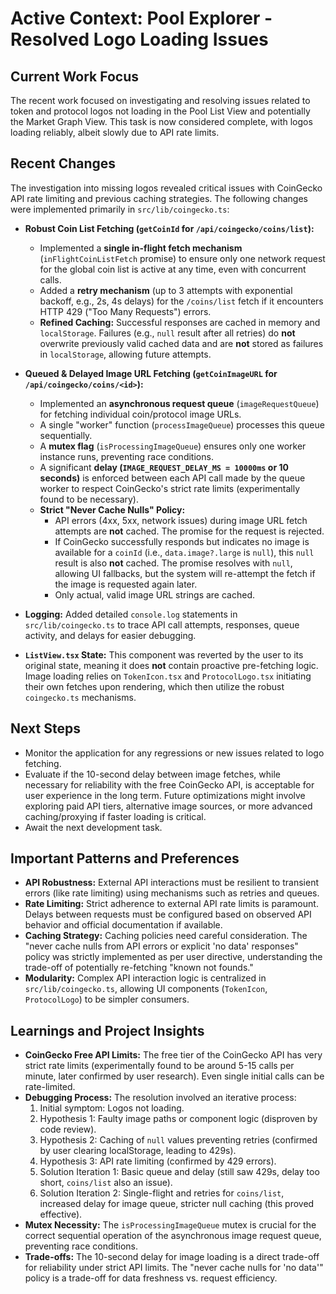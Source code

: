 # Active Context: Pool Explorer - Resolved Logo Loading Issues

## Current Work Focus

The recent work focused on investigating and resolving issues related to token and protocol logos not loading in the Pool List View and potentially the Market Graph View. This task is now considered complete, with logos loading reliably, albeit slowly due to API rate limits.

## Recent Changes

The investigation into missing logos revealed critical issues with CoinGecko API rate limiting and previous caching strategies. The following changes were implemented primarily in `src/lib/coingecko.ts`:

*   **Robust Coin List Fetching (`getCoinId` for `/api/coingecko/coins/list`):**
    *   Implemented a **single in-flight fetch mechanism** (`inFlightCoinListFetch` promise) to ensure only one network request for the global coin list is active at any time, even with concurrent calls.
    *   Added a **retry mechanism** (up to 3 attempts with exponential backoff, e.g., 2s, 4s delays) for the `/coins/list` fetch if it encounters HTTP 429 ("Too Many Requests") errors.
    *   **Refined Caching:** Successful responses are cached in memory and `localStorage`. Failures (e.g., `null` result after all retries) do **not** overwrite previously valid cached data and are **not** stored as failures in `localStorage`, allowing future attempts.

*   **Queued & Delayed Image URL Fetching (`getCoinImageURL` for `/api/coingecko/coins/<id>`):**
    *   Implemented an **asynchronous request queue** (`imageRequestQueue`) for fetching individual coin/protocol image URLs.
    *   A single "worker" function (`processImageQueue`) processes this queue sequentially.
    *   A **mutex flag** (`isProcessingImageQueue`) ensures only one worker instance runs, preventing race conditions.
    *   A significant **delay (`IMAGE_REQUEST_DELAY_MS = 10000ms` or 10 seconds)** is enforced between each API call made by the queue worker to respect CoinGecko's strict rate limits (experimentally found to be necessary).
    *   **Strict "Never Cache Nulls" Policy:**
        *   API errors (4xx, 5xx, network issues) during image URL fetch attempts are **not** cached. The promise for the request is rejected.
        *   If CoinGecko successfully responds but indicates no image is available for a `coinId` (i.e., `data.image?.large` is `null`), this `null` result is also **not** cached. The promise resolves with `null`, allowing UI fallbacks, but the system will re-attempt the fetch if the image is requested again later.
        *   Only actual, valid image URL strings are cached.

*   **Logging:** Added detailed `console.log` statements in `src/lib/coingecko.ts` to trace API call attempts, responses, queue activity, and delays for easier debugging.

*   **`ListView.tsx` State:** This component was reverted by the user to its original state, meaning it does **not** contain proactive pre-fetching logic. Image loading relies on `TokenIcon.tsx` and `ProtocolLogo.tsx` initiating their own fetches upon rendering, which then utilize the robust `coingecko.ts` mechanisms.

## Next Steps

*   Monitor the application for any regressions or new issues related to logo fetching.
*   Evaluate if the 10-second delay between image fetches, while necessary for reliability with the free CoinGecko API, is acceptable for user experience in the long term. Future optimizations might involve exploring paid API tiers, alternative image sources, or more advanced caching/proxying if faster loading is critical.
*   Await the next development task.

## Important Patterns and Preferences

*   **API Robustness:** External API interactions must be resilient to transient errors (like rate limiting) using mechanisms such as retries and queues.
*   **Rate Limiting:** Strict adherence to external API rate limits is paramount. Delays between requests must be configured based on observed API behavior and official documentation if available.
*   **Caching Strategy:** Caching policies need careful consideration. The "never cache nulls from API errors or explicit 'no data' responses" policy was strictly implemented as per user directive, understanding the trade-off of potentially re-fetching "known not founds."
*   **Modularity:** Complex API interaction logic is centralized in `src/lib/coingecko.ts`, allowing UI components (`TokenIcon`, `ProtocolLogo`) to be simpler consumers.

## Learnings and Project Insights

*   **CoinGecko Free API Limits:** The free tier of the CoinGecko API has very strict rate limits (experimentally found to be around 5-15 calls per minute, later confirmed by user research). Even single initial calls can be rate-limited.
*   **Debugging Process:** The resolution involved an iterative process:
    1.  Initial symptom: Logos not loading.
    2.  Hypothesis 1: Faulty image paths or component logic (disproven by code review).
    3.  Hypothesis 2: Caching of `null` values preventing retries (confirmed by user clearing localStorage, leading to 429s).
    4.  Hypothesis 3: API rate limiting (confirmed by 429 errors).
    5.  Solution Iteration 1: Basic queue and delay (still saw 429s, delay too short, `coins/list` also an issue).
    6.  Solution Iteration 2: Single-flight and retries for `coins/list`, increased delay for image queue, stricter null caching (this proved effective).
*   **Mutex Necessity:** The `isProcessingImageQueue` mutex is crucial for the correct sequential operation of the asynchronous image request queue, preventing race conditions.
*   **Trade-offs:** The 10-second delay for image loading is a direct trade-off for reliability under strict API limits. The "never cache nulls for 'no data'" policy is a trade-off for data freshness vs. request efficiency.

